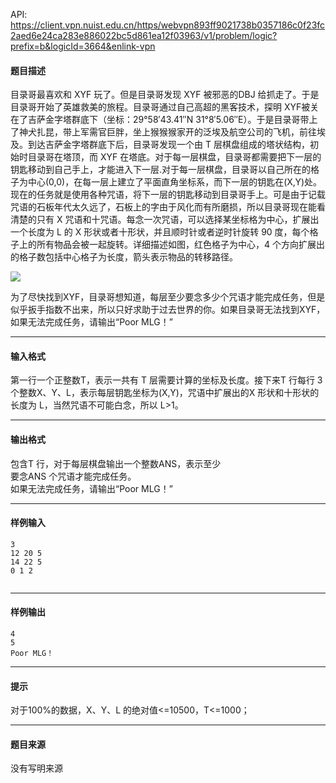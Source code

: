 API: https://client.vpn.nuist.edu.cn/https/webvpn893ff9021738b0357186c0f23fc2aed6e24ca283e886022bc5d861ea12f03963/v1/problem/logic?prefix=b&logicId=3664&enlink-vpn

#### 题目描述

目录哥最喜欢和 XYF 玩了。但是目录哥发现 XYF 被邪恶的DBJ 给抓走了。于是目录哥开始了英雄救美的旅程。目录哥通过自己高超的黑客技术，探明 XYF被关在了吉萨金字塔群底下（坐标：29°58′43.41″N 31°8′5.06″E）。于是目录哥带上了神犬扎昆，带上军需官巨胖，坐上猴猴猴家开的泛埃及航空公司的飞机，前往埃及。到达吉萨金字塔群底下后，目录哥发现一个由 T 层棋盘组成的塔状结构，初始时目录哥在塔顶，而 XYF 在塔底。对于每一层棋盘，目录哥都需要把下一层的钥匙移动到自己手上，才能进入下一层.对于每一层棋盘，目录哥以自己所在的格子为中心(0,0)，在每一层上建立了平面直角坐标系，而下一层的钥匙在(X,Y)处。现在的任务就是使用各种咒语，将下一层的钥匙移动到目录哥手上。可是由于记载咒语的石板年代太久远了，石板上的字由于风化而有所磨损，所以目录哥现在能看清楚的只有 X 咒语和十咒语。每念一次咒语，可以选择某坐标格为中心，扩展出一个长度为 L 的 X 形状或者十形状，并且顺时针或者逆时针旋转 90 度，每个格子上的所有物品会被一起旋转。详细描述如图，红色格子为中心，4 个方向扩展出的格子数包括中心格子为长度，箭头表示物品的转移路径。

![](../file/3664_0.jpg)

为了尽快找到XYF，目录哥想知道，每层至少要念多少个咒语才能完成任务，但是似乎扳手指数不出来，所以只好求助于过去世界的你。如果目录哥无法找到XYF，如果无法完成任务，请输出“Poor MLG！”

---

#### 输入格式

第一行一个正整数T，表示一共有 T 层需要计算的坐标及长度。接下来T 行每行 3 个整数X、Y、L，表示每层钥匙坐标为(X,Y)，咒语中扩展出的X 形状和十形状的长度为 L，当然咒语不可能白念，所以 L>1。

---

#### 输出格式

包含T 行，对于每层棋盘输出一个整数ANS，表示至少  
要念ANS 个咒语才能完成任务。  
如果无法完成任务，请输出“Poor MLG！”  

---

#### 样例输入
```
3 
12 20 5 
14 22 5 
0 1 2 


```

---

#### 样例输出
```
4 
5 
Poor MLG！ 
```

---

#### 提示

对于100%的数据，X、Y、L 的绝对值<=10500，T<=1000；  

---

#### 题目来源

没有写明来源